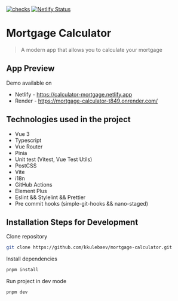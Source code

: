 [![checks](https://github.com/kkulebaev/mortgage-calculator/actions/workflows/checks.yml/badge.svg?branch=master)](https://github.com/kkulebaev/mortgage-calculator/actions/workflows/checks.yml) [![Netlify Status](https://api.netlify.com/api/v1/badges/e91145fa-ee17-474e-bfc1-ac4f3daa9bd1/deploy-status)](https://app.netlify.com/sites/calculator-mortgage/deploys)

# Mortgage Calculator

> A modern app that allows you to calculate your mortgage

## App Preview

Demo available on
- Netlify - https://calculator-mortgage.netlify.app
- Render - https://mortgage-calculator-t849.onrender.com/

## Technologies used in the project
- Vue 3
- Typescript
- Vue Router
- Pinia
- Unit test (Vitest, Vue Test Utils)
- PostCSS
- Vite
- i18n
- GitHub Actions
- Element Plus
- Eslint && Stylelint && Prettier
- Pre commit hooks (simple-git-hooks && nano-staged)

## Installation Steps for Development

Clone repository

```sh
git clone https://github.com/kkulebaev/mortgage-calculator.git
```

Install dependencies

```sh
pnpm install
```

Run project in dev mode

```sh
pnpm dev
```
